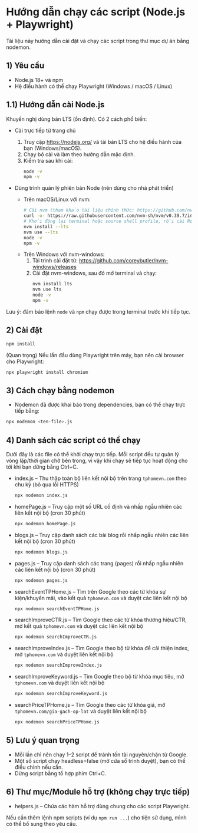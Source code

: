 # Hướng dẫn chạy các script (Node.js + Playwright)

Tài liệu này hướng dẫn cài đặt và chạy các script trong thư mục dự án bằng nodemon.

## 1) Yêu cầu
- Node.js 18+ và npm
- Hệ điều hành có thể chạy Playwright (Windows / macOS / Linux)

## 1.1) Hướng dẫn cài Node.js
Khuyến nghị dùng bản LTS (ổn định). Có 2 cách phổ biến:
- Cài trực tiếp từ trang chủ
  1) Truy cập https://nodejs.org/ và tải bản LTS cho hệ điều hành của bạn (Windows/macOS).
  2) Chạy bộ cài và làm theo hướng dẫn mặc định.
  3) Kiểm tra sau khi cài:
     ```bash
     node -v
     npm -v
     ```

- Dùng trình quản lý phiên bản Node (nên dùng cho nhà phát triển)
  - Trên macOS/Linux với nvm:
    ```bash
    # Cài nvm (tham khảo tài liệu chính thức: https://github.com/nvm-sh/nvm)
    curl -o- https://raw.githubusercontent.com/nvm-sh/nvm/v0.39.7/install.sh | bash
    # Khởi động lại terminal hoặc source shell profile, rồi cài Node LTS
    nvm install --lts
    nvm use --lts
    node -v
    npm -v
    ```
  - Trên Windows với nvm-windows:
    1) Tải trình cài đặt từ: https://github.com/coreybutler/nvm-windows/releases
    2) Cài đặt nvm-windows, sau đó mở terminal và chạy:
       ```bash
       nvm install lts
       nvm use lts
       node -v
       npm -v
       ```

Lưu ý: đảm bảo lệnh `node` và `npm` chạy được trong terminal trước khi tiếp tục.

## 2) Cài đặt
```bash
npm install
```

(Quan trọng) Nếu lần đầu dùng Playwright trên máy, bạn nên cài browser cho Playwright:
```bash
npx playwright install chromium
```

## 3) Cách chạy bằng nodemon
- Nodemon đã được khai báo trong dependencies, bạn có thể chạy trực tiếp bằng:
```bash
npx nodemon <ten-file>.js
```

## 4) Danh sách các script có thể chạy
Dưới đây là các file có thể khởi chạy trực tiếp. Mỗi script đều tự quản lý vòng lặp/thời gian chờ bên trong, vì vậy khi chạy sẽ tiếp tục hoạt động cho tới khi bạn dừng bằng Ctrl+C.

- index.js – Thu thập toàn bộ liên kết nội bộ trên trang `tphomevn.com` theo chu kỳ (bỏ qua lỗi HTTPS)
  ```bash
  npx nodemon index.js
  ```

- homePage.js – Truy cập một số URL cố định và nhấp ngẫu nhiên các liên kết nội bộ (cron 30 phút)
  ```bash
  npx nodemon homePage.js
  ```

- blogs.js – Truy cập danh sách các bài blog rồi nhấp ngẫu nhiên các liên kết nội bộ (cron 30 phút)
  ```bash
  npx nodemon blogs.js
  ```

- pages.js – Truy cập danh sách các trang (pages) rồi nhấp ngẫu nhiên các liên kết nội bộ (cron 30 phút)
  ```bash
  npx nodemon pages.js
  ```

- searchEventTPHome.js – Tìm trên Google theo các từ khóa sự kiện/khuyến mãi, vào kết quả `tphomevn.com` và duyệt các liên kết nội bộ
  ```bash
  npx nodemon searchEventTPHome.js
  ```

- searchImproveCTR.js – Tìm Google theo các từ khóa thương hiệu/CTR, mở kết quả `tphomevn.com` và duyệt các liên kết nội bộ
  ```bash
  npx nodemon searchImproveCTR.js
  ```

- searchImproveIndex.js – Tìm Google theo bộ từ khóa để cải thiện index, mở `tphomevn.com` và duyệt liên kết nội bộ
  ```bash
  npx nodemon searchImproveIndex.js
  ```

- searchImproveKeyword.js – Tìm Google theo bộ từ khóa mục tiêu, mở `tphomevn.com` và duyệt liên kết nội bộ
  ```bash
  npx nodemon searchImproveKeyword.js
  ```

- searchPriceTPHome.js – Tìm Google theo các từ khóa giá, mở `tphomevn.com/gia-gach-op-lat` và duyệt liên kết nội bộ
  ```bash
  npx nodemon searchPriceTPHome.js
  ```

## 5) Lưu ý quan trọng
- Mỗi lần chỉ nên chạy 1–2 script để tránh tốn tài nguyên/chặn từ Google.
- Một số script chạy headless=false (mở cửa sổ trình duyệt), bạn có thể điều chỉnh nếu cần.
- Dừng script bằng tổ hợp phím Ctrl+C.

## 6) Thư mục/Module hỗ trợ (không chạy trực tiếp)
- helpers.js – Chứa các hàm hỗ trợ dùng chung cho các script Playwright.

Nếu cần thêm lệnh npm scripts (ví dụ `npm run ...`) cho tiện sử dụng, mình có thể bổ sung theo yêu cầu.
